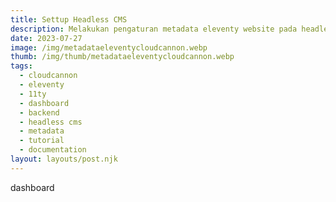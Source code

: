 ```yaml
---
title: Settup Headless CMS
description: Melakukan pengaturan metadata eleventy website pada headless cms cloudcannon.
date: 2023-07-27
image: /img/metadataeleventycloudcannon.webp
thumb: /img/thumb/metadataeleventycloudcannon.webp
tags:
  - cloudcannon
  - eleventy
  - 11ty
  - dashboard
  - backend
  - headless cms
  - metadata
  - tutorial
  - documentation
layout: layouts/post.njk
---
```


dashboard
